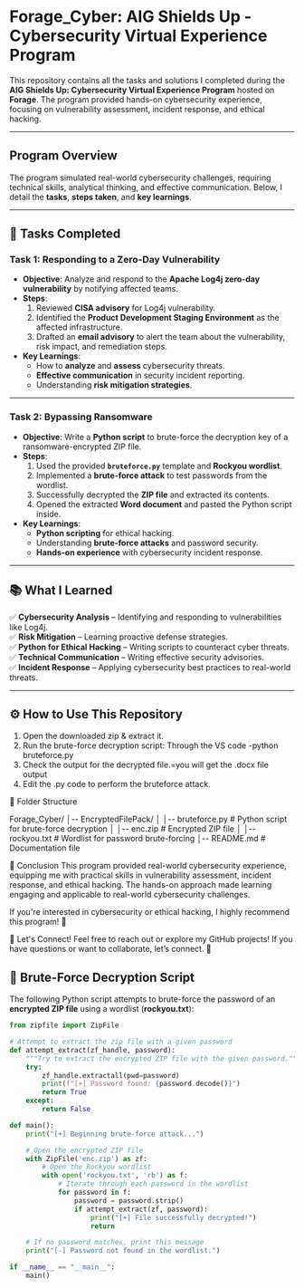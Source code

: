 # **Forage_Cyber: AIG Shields Up - Cybersecurity Virtual Experience Program**

This repository contains all the tasks and solutions I completed during the **AIG Shields Up: Cybersecurity Virtual Experience Program** hosted on **Forage**. The program provided hands-on cybersecurity experience, focusing on vulnerability assessment, incident response, and ethical hacking.

---

## **Program Overview**
The program simulated real-world cybersecurity challenges, requiring technical skills, analytical thinking, and effective communication. Below, I detail the **tasks**, **steps taken**, and **key learnings**.

---

## **📌 Tasks Completed**
### **Task 1: Responding to a Zero-Day Vulnerability**
- **Objective**: Analyze and respond to the **Apache Log4j zero-day vulnerability** by notifying affected teams.
- **Steps**:
  1. Reviewed **CISA advisory** for Log4j vulnerability.
  2. Identified the **Product Development Staging Environment** as the affected infrastructure.
  3. Drafted an **email advisory** to alert the team about the vulnerability, risk impact, and remediation steps.
- **Key Learnings**:
  - How to **analyze** and **assess** cybersecurity threats.
  - **Effective communication** in security incident reporting.
  - Understanding **risk mitigation strategies**.

---

### **Task 2: Bypassing Ransomware**
- **Objective**: Write a **Python script** to brute-force the decryption key of a ransomware-encrypted ZIP file.
- **Steps**:
  1. Used the provided **`bruteforce.py`** template and **Rockyou wordlist**.
  2. Implemented a **brute-force attack** to test passwords from the wordlist.
  3. Successfully decrypted the **ZIP file** and extracted its contents.
  4. Opened the extracted **Word document** and pasted the Python script inside.
- **Key Learnings**:
  - **Python scripting** for ethical hacking.
  - Understanding **brute-force attacks** and password security.
  - **Hands-on experience** with cybersecurity incident response.

---

## **📚 What I Learned**
✅ **Cybersecurity Analysis** – Identifying and responding to vulnerabilities like Log4j.  
✅ **Risk Mitigation** – Learning proactive defense strategies.  
✅ **Python for Ethical Hacking** – Writing scripts to counteract cyber threats.  
✅ **Technical Communication** – Writing effective security advisories.  
✅ **Incident Response** – Applying cybersecurity best practices to real-world threats.  

---

## **⚙️ How to Use This Repository**
1. Open the downloaded zip & extract it. 
2. Run the brute-force decryption script: Through the VS code 
-python bruteforce.py
3. Check the output for the decrypted file.=you will get the .docx file output
4. Edit the .py code to perform the bruteforce attack.

📂 Folder Structure

Forage_Cyber/
│-- EncryptedFilePack/
│   │-- bruteforce.py        # Python script for brute-force decryption
│   │-- enc.zip              # Encrypted ZIP file
│   │-- rockyou.txt          # Wordlist for password brute-forcing
│-- README.md                # Documentation file

🎯 Conclusion
This program provided real-world cybersecurity experience, equipping me with practical skills in vulnerability assessment, incident response, and ethical hacking. The hands-on approach made learning engaging and applicable to real-world cybersecurity challenges.

If you're interested in cybersecurity or ethical hacking, I highly recommend this program! 🚀

💬 Let's Connect!
Feel free to reach out or explore my GitHub projects! If you have questions or want to collaborate, let’s connect. 🔐


## **🔐 Brute-Force Decryption Script**
The following Python script attempts to brute-force the password of an **encrypted ZIP file** using a wordlist (**rockyou.txt**):

```python
from zipfile import ZipFile

# Attempt to extract the zip file with a given password
def attempt_extract(zf_handle, password):
    """Try to extract the encrypted ZIP file with the given password."""
    try:
        zf_handle.extractall(pwd=password)
        print(f"[+] Password found: {password.decode()}")
        return True
    except:
        return False

def main():
    print("[+] Beginning brute-force attack...")

    # Open the encrypted ZIP file
    with ZipFile('enc.zip') as zf:
        # Open the Rockyou wordlist
        with open('rockyou.txt', 'rb') as f:
            # Iterate through each password in the wordlist
            for password in f:
                password = password.strip()
                if attempt_extract(zf, password):
                    print("[+] File successfully decrypted!")
                    return

    # If no password matches, print this message
    print("[-] Password not found in the wordlist.")

if __name__ == "__main__":
    main()
